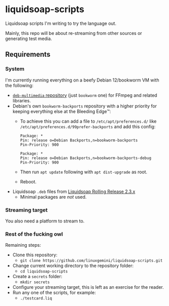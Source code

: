 # liquidsoap-scripts

Liquidsoap scripts I'm writing to try the language out.

Mainly, this repo will be about re-streaming from other sources or generating test media.

## Requirements

### System

I'm currently running everything on a beefy Debian 12/bookworm VM with the following:
  - [`deb-multimedia` repository](https://www.deb-multimedia.org/) (just `bookworm` one) for FFmpeg and related libraries.
  - Debian's own `bookworm-backports` repository with a higher priority for keeping everything else at the Bleeding Edge™️:
    * To achieve this you can add a file to `/etc/apt/preferences.d/` like `/etc/apt/preferences.d/99prefer-backports` and add this config:

      ```
      Package: *
      Pin: release o=Debian Backports,n=bookworm-backports
      Pin-Priority: 900
      
      Package: *
      Pin: release o=Debian Backports,n=bookworm-backports-debug
      Pin-Priority: 900
      ```

    * Then run `apt update` following with `apt dist-upgrade` as root.
    * Reboot.
  - Liquidsoap `.deb` files from [Liquidsoap Rolling Release 2.3.x](https://github.com/savonet/liquidsoap/releases/tag/rolling-release-v2.3.x)
    * Minimal packages are _not_ used.

### Streaming target

You also need a platform to stream to.

### Rest of the fucking owl

Remaining steps:
  - Clone this repository:
    * `git clone https://github.com/linuxgemini/liquidsoap-scripts.git`
  - Change current working directory to the repository folder:
    * `cd liquidsoap-scripts`
  - Create a `secrets` folder:
    * `mkdir secrets`
  - Configure your streaming target, this is left as an exercise for the reader.
  - Run any one of the scripts, for example:
    * `./testcard.liq`
